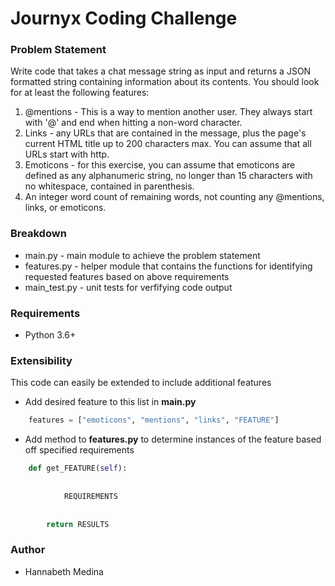 # Journyx Coding Challenge

### Problem Statement
Write code that takes a chat message string as input and returns a JSON formatted string containing information about its contents. You should look for at least the following features: 

1) @mentions - This is a way to mention another user. They always start with '@' and end when hitting a non-word character. 
2) Links - any URLs that are contained in the message, plus the page's current HTML title up to 200 characters max. You can assume that all URLs start with http. 
3) Emoticons - for this exercise, you can assume that emoticons are defined as any alphanumeric string, no longer than 15 characters with no whitespace, contained in parenthesis. 
4) An integer word count of remaining words, not counting any @mentions, links, or emoticons.

### Breakdown
* main.py - main module to achieve the problem statement
* features.py - helper module that contains the functions for identifying requested features based on above requirements
* main_test.py - unit tests for verfifying code output

### Requirements
* Python 3.6+

### Extensibility
This code can easily be extended to include additional features

* Add desired feature to this list in **main.py**
```python
    features = ["emoticons", "mentions", "links", "FEATURE"]
```
* Add method to **features.py** to determine instances of the feature based off specified requirements
```python
    def get_FEATURE(self):
    
    
            REQUIREMENTS
        
        
        return RESULTS
```
  
### Author
* Hannabeth Medina
